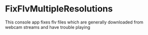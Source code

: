 # FixFlvMultipleResolutions
This console app fixes flv files which are generally downloaded from webcam streams and have trouble playing
